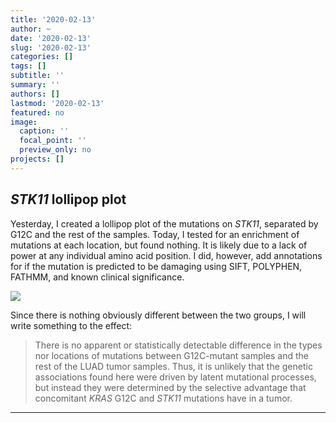 ```yaml
---
title: '2020-02-13'
author: ~
date: '2020-02-13'
slug: '2020-02-13'
categories: []
tags: []
subtitle: ''
summary: ''
authors: []
lastmod: '2020-02-13'
featured: no
image:
  caption: ''
  focal_point: ''
  preview_only: no
projects: []
---
```


## *STK11* lollipop plot

Yesterday, I created a lollipop plot of the mutations on *STK11*, separated by G12C and the rest of the samples.
Today, I tested for an enrichment of mutations at each location, but found nothing.
It is likely due to a lack of power at any individual amino acid position.
I did, however, add annotations for if the mutation is predicted to be damaging using SIFT, POLYPHEN, FATHMM, and known clinical significance.

![](/img/graphs/20_70_luad-g12c-stk11/stk11_lollipop_patch.svg)

Since there is nothing obviously different between the two groups, I will write something to the effect: 

> There is no apparent or statistically detectable difference in the types nor locations of mutations between G12C-mutant samples and the rest of the LUAD tumor samples.
> Thus, it is unlikely that the genetic associations found here were driven by latent mutational processes, but instead they were determined by the selective advantage that concomitant *KRAS* G12C and *STK11* mutations have in a tumor.

---